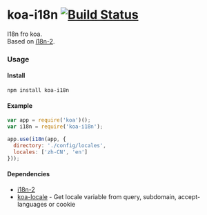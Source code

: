 # koa-i18n [![Build Status](https://travis-ci.org/fundon/koa-i18n.svg)](https://travis-ci.org/fundon/koa-i18n)

  I18n fro koa.    
  Based on [i18n-2][].


### Usage

#### Install

```
npm install koa-i18n
```

#### Example

```js
var app = require('koa')();
var i18n = require('koa-i18n');

app.use(i18n(app, {
  directory: './config/locales',
  locales: ['zh-CN', 'en']
}));
```


#### Dependencies

* [i18n-2][]
* [koa-locale][] - Get locale variable from query, subdomain, accept-languages or cookie


[i18n-2]: https://github.com/jeresig/i18n-node-2
[koa-locale]: https://github.com/fundon/koa-locale
